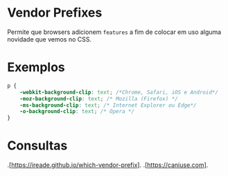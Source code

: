 # Vendor Prefixes

Permite que browsers adicionem `features` a fim de colocar em uso alguma novidade que vemos no CSS.

# Exemplos

```css
p {
	-webkit-background-clip: text; /*Chrome, Safari, iOS e Android*/
	-moz-background-clip: text; /* Mozilla (Firefox) */
	-ms-background-clip: text; /* Internet Explorer ou Edge*/
	-o-background-clip: text; /* Opera */
}

```

# Consultas

.[https://ireade.github.io/which-vendor-prefix].
.[https://caniuse.com].